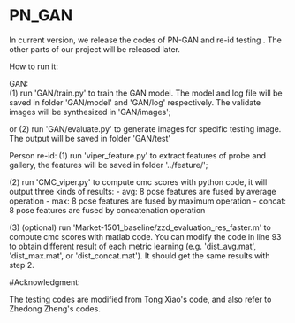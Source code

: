 # PN_GAN
In current version, we release the codes of PN-GAN and re-id testing . The other parts of our project will be released later.

How to run it:

GAN:</br>
(1) run 'GAN/train.py' to train the GAN model. The model and log file will be saved in folder 'GAN/model' and 'GAN/log' respectively. The validate images will be synthesized in 'GAN/images';

or (2) run 'GAN/evaluate.py' to generate images for specific testing image. The output will be saved in folder 'GAN/test'

Person re-id:
(1) run 'viper_feature.py' to extract features of probe and gallery, the features will be saved in folder '../feature/';

(2) run 'CMC_viper.py' to compute cmc scores with python code, it will output three kinds of results: 
    - avg: 8 pose features are fused by average operation
    - max: 8 pose features are fused by maximum operation
    - concat: 8 pose features are fused by concatenation operation

(3) (optional) run 'Market-1501_baseline/zzd_evaluation_res_faster.m' to compute cmc scores with matlab code. You can modify the code in line 93 to obtain different result of each metric learning (e.g. 'dist_avg.mat', 'dist_max.mat', or 'dist_concat.mat'). It should get the same results with step 2.

	  
	 	 
#Acknowledgment:

The testing codes are modified from Tong Xiao's code, and also refer to Zhedong Zheng's codes.

 


